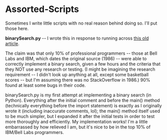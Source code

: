 # Assorted-Scripts
Sometimes I write little scripts with no real reason behind doing so. I'll put those here.

<b>binarySearch.py</b> -- I wrote this in response to running across <a href="https://reprog.wordpress.com/2010/04/19/are-you-one-of-the-10-percent/">this old article</a>.

The claim was that only 10% of professional programmers -- those at Bell Labs and IBM, which dates the original source (1986) -- were able to correctly implement a binary search, given a few hours and the criteria that they NOT use any research or testing. (I might be imagining the research requirement -- I didn't look up anything at all, except some basketball scores -- but I'm assuming there was no StackOverflow in 1986.) 90% found at least some bugs in their code.

binarySearch.py is my first attempt at implementing a binary search (in Python). Everything after the initial comment and before the main() method (technically everything before the import statement) is exactly as I originally wrote it (including inaccurate comments, lol); the main() method itself used to be much simpler, but I expanded it after the initial tests in order to test more thoroughly and efficiently. My implementation works! I'm a little embarrassed by how relieved I am, but it's nice to be in the top 10% of IBM/Bell Labs programmers.
